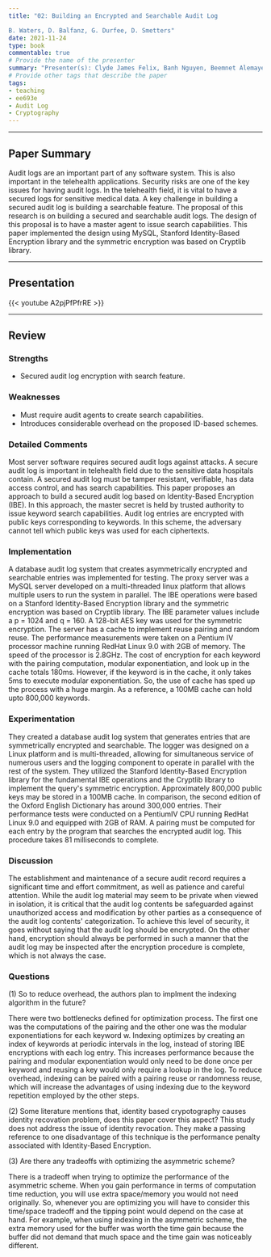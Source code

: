 ```yaml
---
title: "02: Building an Encrypted and Searchable Audit Log 

B. Waters, D. Balfanz, G. Durfee, D. Smetters"
date: 2021-11-24
type: book
commentable: true
# Provide the name of the presenter
summary: "Presenter(s): Clyde James Felix, Banh Nguyen, Beemnet Alemayehu"
# Provide other tags that describe the paper
tags:
- teaching
- ee693e
- Audit Log
- Cryptography
---
```

***
## Paper Summary
Audit logs are an important part of any software system. This is also important in the telehealth applications. Security risks are one of the key issues for having audit logs. In the telehealth field, it is vital to have a secured logs for sensitive medical data. A key challenge in building a secured audit log is building a searchable feature. The proposal of this research is on building a secured and searchable audit logs. The design of this proposal is to have a master agent to issue search capabilities. This paper implemented the design using MySQL, Stanford Identity-Based Encryption library and the symmetric encryption was based on Cryptlib library.

***
## Presentation
{{< youtube A2pjPfPfrRE >}}
***
## Review
### Strengths
- Secured audit log encryption with search feature.

### Weaknesses
- Must require audit agents to create search capabilities.
- Introduces considerable overhead on the proposed ID-based schemes.

### Detailed Comments
Most server software requires secured audit logs against attacks. A secure audit log is important in telehealth field due to the sensitive data hospitals contain. A secured audit log must be tamper resistant, verifiable, has data access control, and has search capabilities. This paper proposes an approach to build a secured audit log based on Identity-Based Encryption (IBE). In this approach, the master secret is held by trusted authority to issue keyword search capabilities. Audit log entries are encrypted with public keys corresponding to keywords. In this scheme, the adversary cannot tell which public keys was used for each ciphertexts.



### Implementation
A database audit log system that creates asymmetrically encrypted and searchable entries was implemented for testing. The proxy server was a MySQL server developed on a multi-threaded linux platform that allows multiple users to run the system in parallel. The IBE operations were based on a Stanford Identity-Based Encryption library and the symmetric encryption was based on Cryptlib library. The IBE parameter values include a p = 1024 and q = 160. A 128-bit AES key was used for the symmetric encryption. The server has a cache to implement reuse pairing and random reuse. The performance measurements were taken on a Pentium IV processor machine running RedHat Linux 9.0 with 2GB of memory. The speed of the processor is 2.8GHz. The cost of encryption for each keyword with the pairing computation, modular exponentiation, and look up in the cache totals 180ms. However, if the keyword is in the cache, it only takes 5ms to execute modular exponentiation. So, the use of cache has sped up the process with a huge margin. As a reference, a 100MB cache can hold upto 800,000 keywords. 

### Experimentation
They created a database audit log system that generates entries that are symmetrically encrypted and searchable. The logger was designed on a Linux platform and is multi-threaded, allowing for simultaneous service of numerous users and the logging component to operate in parallel with the rest of the system. They utilized the Stanford Identity-Based Encryption library for the fundamental IBE operations and the Cryptlib library to implement the query's symmetric encryption. Approximately 800,000 public keys may be stored in a 100MB cache. In comparison, the second edition of the Oxford English Dictionary has around 300,000 entries. Their performance tests were conducted on a PentiumIV CPU running RedHat Linux 9.0 and equipped with 2GB of RAM. A pairing must be computed for each entry by the program that searches the encrypted audit log. This procedure takes 81 milliseconds to complete.

### Discussion
The establishment and maintenance of a secure audit record requires a significant time and effort commitment, as well as patience and careful attention. While the audit log material may seem to be private when viewed in isolation, it is critical that the audit log contents be safeguarded against unauthorized access and modification by other parties as a consequence of the audit log contents' categorization. To achieve this level of security, it goes without saying that the audit log should be encrypted. On the other hand, encryption should always be performed in such a manner that the audit log may be inspected after the encryption procedure is complete, which is not always the case.

### Questions
(1) So to reduce overhead, the authors plan to implment the indexing algorithm in the future?

There were two bottlenecks defined for optimization process. The first one was the computations of the pairing and the other one was the modular exponentiations for each keyword w. Indexing optimizes by creating an index of keywords at periodic intervals in the log, instead of storing IBE encryptions with each log entry. This increases performance because the pairing and modular exponentiation would only need to be done once per keyword and reusing a key would only require a lookup in the log. To reduce overhead, indexing can be paired with a pairing reuse or randomness reuse, which will increase the advantages of using indexing due to the keyword repetition employed by the other steps. 

(2) Some literature mentions that, identity based crypotography causes identity recovation problem, does this paper cover this aspect?
This study does not address the issue of identity revocation. They make a passing reference to one disadvantage of this technique is the performance penalty associated with Identity-Based Encryption.

(3) Are there any tradeoffs with optimizing the asymmetric scheme?

There is a tradeoff when trying to optimize the performance of the asymmetric scheme. When you gain performance in terms of computation time reduction, you will use extra space/memory you would not need originally. So, whenever you are optimizing you will have to consider this time/space tradeoff and the tipping point would depend on the case at hand. For example, when using indexing in the asymmetric scheme, the extra memory used for the buffer was worth the time gain because the buffer did not demand that much space and the time gain was noticeably different. 
